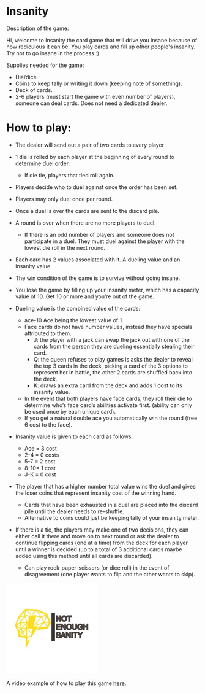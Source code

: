 # Insanity

Description of the game:

Hi, welcome to Insanity the card game that will drive you insane because of how rediculous it can be. 
You play cards and fill up other people's insanity. 
Try not to go insane in the process :)

Supplies needed for the game:
*	Die/dice
*	Coins to keep tally or writing it down (keeping note of something).
*	Deck of cards.
*	2-6 players (must start the game with even number of players), someone can deal cards. Does not need a dedicated dealer.


# How to play:
*	The dealer will send out a pair of two cards to every player 
*	1 die is rolled by each player at the beginning of every round to determine duel order. 
    *   If die tie, players that tied roll again. 
*	Players decide who to duel against once the order has been set.
*	Players may only duel once per round. 
*	Once a duel is over the cards are sent to the discard pile.
*	A round is over when there are no more players to duel.
    *	If there is an odd number of players and someone does not participate in a duel. They must duel against the player with the lowest die roll in the next round.  
*	Each card has 2 values associated with it. A dueling value and an insanity value. 
*	The win condition of the game is to survive without going insane.
*	You lose the game by filling up your insanity meter, which has a capacity value of 10. Get 10 or more and you’re out of the game. 

*	Dueling value is the combined value of the cards:
    *	ace-10 Ace being the lowest value of 1.
    *	Face cards do not have number values, instead they have specials attributed to them.
        *	J: the player with a jack can swap the jack out with one of the cards from the person they are dueling essentially stealing their card.
        *	Q: the queen refuses to play games is asks the dealer to reveal the top 3 cards in the deck, picking a card of the 3 options to represent her in battle, the other 2 cards are shuffled back into the deck.
        *	K: draws an extra card from the deck and adds 1 cost to its insanity value.
    *	In the event that both players have face cards, they roll their die to determine who’s face card’s abilities activate first. (ability can only be used once by each unique card). 
    *	If you get a natural double ace you automatically win the round (free 6 cost to the face). 

*	Insanity value is given to each card as follows:
    *	Ace = 3 cost
    *	2-4 = 0 costs
    *	5-7 = 2 cost
    *	8-10= 1 cost
    *	J-K = 0 cost

*	The player that has a higher number total value wins the duel and gives the loser coins that represent insanity cost of the winning hand.  
    *	Cards that have been exhausted in a duel are placed into the discard pile until the dealer needs to re-shuffle. 
    *	Alternative to coins could just be keeping tally of your insanity meter.

*	If there is a tie, the players may make one of two decisions, they can either call it there and move on to next round or ask the dealer to continue flipping cards (one at a time) from the deck for each player until a winner is decided (up to a total of 3 additional cards maybe added using this method until all cards are discarded). 
    *	Can play rock-paper-scissors (or dice roll) in the event of disagreement (one player wants to flip and the other wants to skip).



![Picture of logo](images/insanity_logo.png)

A video example of how to play this game [here](https://www.youtube.com/watch?v=P7Y0g6nFJMc).